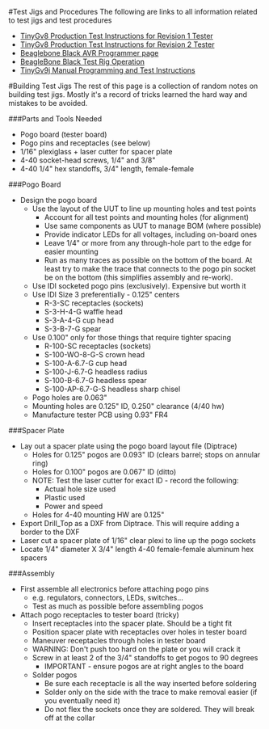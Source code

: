 #Test Jigs and Procedures
The following are links to  all information related to test jigs and test procedures

* [TinyGv8 Production Test Instructions for Revision 1 Tester](https://github.com/synthetos/TinyG/wiki/TinyGv8-Production-Test-Instructions-for-Revision-1-Tester)
* [TinyGv8 Production Test Instructions for Revision 2 Tester](https://github.com/synthetos/TinyG/wiki/TinyGv8-Production-Test-Instructions-for-Revision-2-Tester)
* [Beaglebone Black AVR Programmer page](https://github.com/synthetos/TinyG/wiki/BeagleBone-Black-AVR-Programmer)
* [BeagleBone Black Test Rig Operation](https://github.com/synthetos/TinyG/wiki/BeagleBone-Black-Test-Rig-Operation)
* [TinyGv9j Manual Programming and Test Instructions](https://github.com/synthetos/TinyG/wiki/TinyGv9j-Manual-Programming-and-Test-Instructions)

#Building Test Jigs
The rest of this page is a collection of random notes on building test jigs. Mostly it's a record of tricks learned the hard way and mistakes to be avoided.

###Parts and Tools Needed
* Pogo board (tester board)
* Pogo pins and receptacles (see below)
* 1/16" plexiglass + laser cutter for spacer plate
* 4-40 socket-head screws, 1/4" and 3/8"
* 4-40 1/4" hex standoffs, 3/4" length, female-female

###Pogo Board
* Design the pogo board
  * Use the layout of the UUT to line up mounting holes and test points
    * Account for all test points and mounting holes (for alignment)
    * Use same components as UUT to manage BOM (where possible)
    * Provide indicator LEDs for all voltages, including on-board ones
    * Leave 1/4" or more from any through-hole part to the edge for easier mounting
    * Run as many traces as possible on the bottom of the board. At least try to make the trace that connects to the pogo pin socket be on the bottom (this simplifies assembly and re-work).
  * Use IDI socketed pogo pins (exclusively). Expensive but worth it
  * Use IDI Size 3 preferentially - 0.125" centers
    * R-3-SC receptacles (sockets)
    * S-3-H-4-G waffle head
    * S-3-A-4-G cup head
    * S-3-B-7-G spear
  * Use 0.100" only for those things that require tighter spacing
    * R-100-SC receptacles (sockets)
    * S-100-WO-8-G-S crown head
    * S-100-A-6.7-G cup head
    * S-100-J-6.7-G headless radius
    * S-100-B-6.7-G headless spear
    * S-100-AP-6.7-G-S headless sharp chisel
  * Pogo holes are 0.063"
  * Mounting holes are 0.125" ID, 0.250" clearance (4/40 hw)
  * Manufacture tester PCB using 0.93" FR4

###Spacer Plate
* Lay out a spacer plate using the pogo board layout file (Diptrace)
  * Holes for 0.125" pogos are 0.093" ID (clears barrel; stops on annular ring)
  * Holes for 0.100" pogos are 0.067" ID (ditto)
  * NOTE: Test the laser cutter for exact ID - record the following:
    * Actual hole size used
    * Plastic used
    * Power and speed
  * Holes for 4-40 mounting HW are 0.125"
* Export Drill_Top as a DXF from Diptrace. This will require adding a border to the DXF
* Laser cut a spacer plate of 1/16" clear plexi to line up the pogo sockets
* Locate 1/4" diameter X 3/4" length 4-40 female-female aluminum hex spacers

###Assembly
* First assemble all electronics before attaching pogo pins 
  * e.g. regulators, connectors, LEDs, switches...
  * Test as much as possible before assembling pogos
* Attach pogo receptacles to tester board (tricky)
  * Insert receptacles into the spacer plate. Should be a tight fit
  * Position spacer plate with receptacles over holes in tester board
  * Maneuver receptacles through holes in tester board
  * WARNING: Don't push too hard on the plate or you will crack it
  * Screw in at least 2 of the 3/4" standoffs to get pogos to 90 degrees
    * IMPORTANT - ensure pogos are at right angles to the board
  * Solder pogos
    * Be sure each receptacle is all the way inserted before soldering
    * Solder only on the side with the trace to make removal easier (if you eventually need it)
    * Do not flex the sockets once they are soldered. They will break off at the collar
